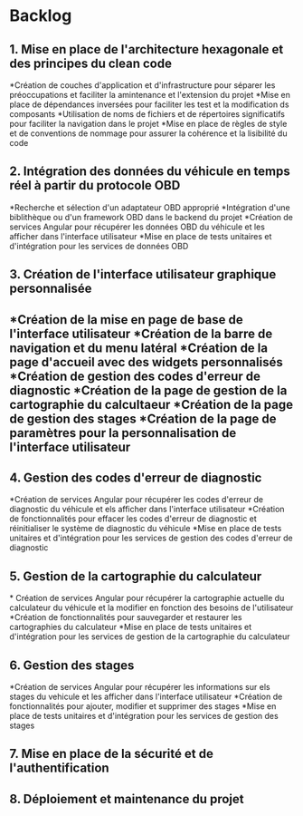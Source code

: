 
<h1>Backlog</h1>


<h2>1. Mise en place de l'architecture hexagonale et des principes du clean code</h2>
*Création de couches d'application et d'infrastructure pour séparer les préoccupations et faciliter la amintenance et l'extension du projet
*Mise en place de dépendances inversées pour faciliter les test et la modification ds composants
*Utilisation de noms de fichiers et de répertoires significatifs pour faciliter la navigation dans le projet
*Mise en place de règles de style et de conventions de nommage pour assurer la cohérence et la lisibilité du code



<h2>2. Intégration des données du véhicule en temps réel à partir du protocole OBD</h2>

*Recherche et sélection d'un adaptateur OBD approprié
*Intégration d'une biblithèque ou d'un framework OBD dans le backend du projet
*Création de services Angular pour récupérer les données OBD du véhicule et les afficher dans l'interface utilisateur
*Mise en place de tests unitaires et d'intégration pour les services de données OBD

<h2>3. Création de l'interface utilisateur graphique personnalisée<h2>

*Création de la mise en page de base de l'interface utilisateur
*Création de la barre de navigation et du menu latéral
*Création de la page d'accueil avec des widgets personnalisés
*Création de gestion des codes d'erreur de diagnostic
*Création de la page de gestion de la cartographie du calcultaeur
*Création de la page de gestion des stages
*Création de la page de paramètres pour la personnalisation de l'interface utilisateur

<h2>4. Gestion des codes d'erreur de diagnostic</h2>
*Création de services Angular pour récupérer les codes d'erreur de diagnostic du véhicule et els afficher dans l'interface utilisateur
*Création de fonctionnalités pour effacer les codes d'erreur de diagnostic et réinitialiser le système de diagnostic du véhicule
*Mise en place de tests unitaires et d'intégration pour les services de gestion des codes d'erreur de diagnostic

<h2>5. Gestion de la cartographie du calculateur</h2>
* Création de services Angular pour récupérer la cartographie actuelle du calculateur du véhicule et la modifier en fonction des besoins de l'utilisateur
*Création de fonctionnalités pour sauvegarder et restaurer les cartographies du calculateur
*Mise en place de tests unitaires et d'intégration pour les services de gestion de la cartographie du calculateur

<h2>6. Gestion des stages</h2>
*Création de services Angular pour récupérer les informations sur els stages du vehicule et les afficher dans l'interface utilisateur
*Création de fonctionnalités pour ajouter, modifier et supprimer des stages
*Mise en place de tests unitaires et d'intégration pour les services de gestion des stages

<h2>7. Mise en place de la sécurité et de l'authentification</h2>

<h2>8. Déploiement et maintenance du projet</h2>

